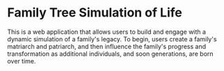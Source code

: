 # Family Tree Simulation of Life
This is a web application that allows users to build and engage with a dynamic simulation of a family's legacy. To begin, users create a family's matriarch and patriarch, and then influence the family's progress and transformation as additional individuals, and soon generations, are born over time.
